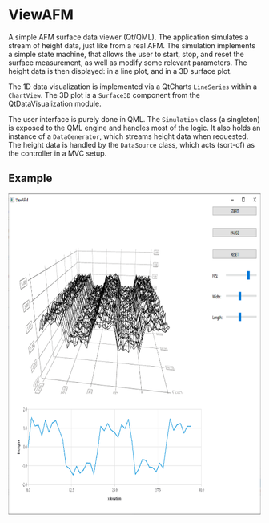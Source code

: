 # ViewAFM
A simple AFM surface data viewer (Qt/QML). The application simulates a stream of height data, just like from a real AFM. The simulation implements a simple state machine, that allows the user to start, stop, and reset the surface measurement, as well as modify some relevant parameters. The height data is then displayed: in a line plot, and in a 3D surface plot.

The 1D data visualization is implemented via a QtCharts `LineSeries` within a `ChartView`. The 3D plot is a `Surface3D` component from the QtDataVisualization module.

The user interface is purely done in QML. The `Simulation` class (a singleton) is exposed to the QML engine and handles most of the logic. It also holds an instance of a `DataGenerator`, which streams height data when requested. The height data is handled by the `DataSource` class, which acts (sort-of) as the controller in a MVC setup.

## Example
<img src="ViewAFM/resources/example.png" width="960" height="640">
